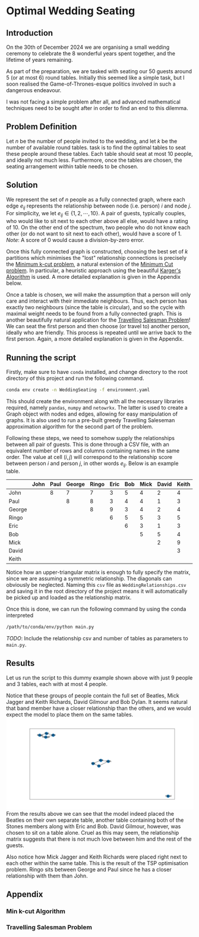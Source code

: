 # Optimal Wedding Seating
## Introduction
On the 30th of December 2024 we are organising a small wedding ceremony to celebrate
the 8 wonderful years spent together, and the lifetime of years remaining.

As part of the preparation, we are tasked with seating our 50 guests around 5 (or at most 6) round tables.
Initially this seemed like a simple task, but I soon realised the Game-of-Thrones-esque politics involved
in such a dangerous endeavour.

I was not facing a simple problem after all, and advanced mathematical techniques need to be sought after
in order to find an end to this dilemma.
## Problem Definition
Let $`n`$ be the number of people invited to the wedding, and let $`k`$ be the number of available round tables.
task is to find the optimal tables to seat these people around these tables. Each table should seat at most 10 people,
and ideally not much less. Furthermore, once the tables are chosen, the seating arrangement _within_ table needs to be chosen.
## Solution
We represent the set of $`n`$ people as a fully connected graph, where each edge $`e_{ij}`$ represents the relationship
between node (i.e. person) $`i`$ and node $`j`$. For simplicity, we let $`e_{ij}\in\{1, 2, \cdots, 10\}`$.
A pair of guests, typically couples, who would like to sit next to each other above all else, would have
a rating of 10. On the other end of the spectrum, two people who do not know each other (or do not want to sit next 
to each other), would have a score of 1. *Note*: A score of 0 would cause a division-by-zero error.

Once this fully connected graph is constructed, choosing the best set of $`k`$ partitions which minimises the "lost"
relationship connections is precisely the [Minimum k-cut problem](https://en.wikipedia.org/wiki/Minimum_k-cut), 
a natural extension of the [Minimum Cut problem](https://en.wikipedia.org/wiki/Minimum_k-cut). In particular, a heuristic
approach using the beautiful [Karger's Algorithm](https://en.wikipedia.org/wiki/Karger%27s_algorithm) is used.  A more detailed explanation is given in the Appendix below.

Once a table is chosen, we will make the assumption that a person will only care and interact with their immediate
neighbours. Thus, each person has exactly two neighbours (since the table is circular), and so the cycle with maximal
weight needs to be found from a fully connected graph. This is another beautifully natural application
for the [Travelling Salesman Problem](https://en.wikipedia.org/wiki/Travelling_salesman_problem)! We can seat the first person
and then choose (or travel to) another person, ideally who are friendly. This process is repeated until we arrive back
to the first person. Again, a more detailed explanation is given in the Appendix.
## Running the script
Firstly, make sure to have `conda` installed, and change directory to the root directory of this project and run the following command.
```bash
conda env create -n WeddingSeating -f environment.yaml
```
This should create the environment along with all the necessary libraries required, namely `pandas`, `numpy` and `netowrkx`.
The latter is used to create a Graph object with nodes and edges, allowing for easy manipulation of graphs. It is also used
to run a pre-built greedy Travelling Saleseman approximation algorithm for the second part of the problem.

Following these steps, we need to somehow supply the relationships between all pair of guests. This is done through a CSV file,
with an equivalent number of rows and columns containing names in the same order. The value at cell $`(i, j)`$ will correspond
to the relationship score between person $`i`$ and person $`j`$, in other words $`e_{ij}`$. Below is an example table.

|      | John | Paul   | George | Ringo | Eric | Bob  | Mick  | David | Keith |
| ------ | ---- | ---- | ------ | ----- | ---- | --- | ---- | ----- | ----- |
| John         |          | 8        | 7            | 7          | 3        | 5      | 4        | 2          | 4          |
| Paul         |          |          | 8            | 8          | 3        | 4      | 4        | 1          | 3          |
| George       |          |          |              | 8          | 9        | 3      | 4        | 2          | 4          |
| Ringo        |          |          |              |            | 6        | 5      | 5        | 3          | 5          |
| Eric         |          |          |              |            |          | 6      | 3        | 1          | 3          |
| Bob          |          |          |              |            |          |        | 5        | 5          | 4          |
| Mick         |          |          |              |            |          |        |          | 2          | 9          |
| David        |          |          |              |            |          |        |          |            | 3          |
| Keith        |          |          |              |            |          |        |          |            |            |

Notice how an upper-triangular matrix is enough to fully specify the matrix, since we are assuming a symmetric relationship.
The diagonals can obviously be neglected. Naming this `csv` file as `WeddingRelationships.csv` and saving it in the root directory
of the project means it will automatically be picked up and loaded as the relationship matrix.

Once this is done, we can run the following command by using the conda interpreted
```bash
/path/to/conda/env/python main.py
```
*TODO*: Include the relationship csv and number of tables as parameters to `main.py`.
## Results
Let us run the script to this dummy example shown above with just 9 people and 3 tables, each with at most 4 people.

Notice that these groups of people contain the full set of Beatles, Mick Jagger and Keith Richards, David Gilmour and Bob Dylan.
It seems natural that band member have a closer relationship than the others, and we would expect the model to place them
on the same tables.
![partition](https://github.com/DylanZammit/OptimalWeddingSeating/blob/master/img/toy_partition.png?raw=true)
From the results above we can see that the model indeed placed the Beatles on their own separate table, another table containing
both of the Stones members along with Eric and Bob. David Gilmour, however, was chosen to sit on a table alone. Cruel as this
may seem, the relationship matrix suggests that there is not much love between him and the rest of the guests.

Also notice how Mick Jagger and Keith Richards were placed right next to each other within the same table. This is the result
of the TSP optimisation problem. Ringo sits between George and Paul since he has a closer relationship with them than John.
## Appendix
### Min k-cut Algorithm
### Travelling Salesman Problem